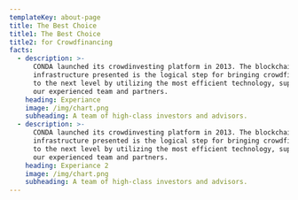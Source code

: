 ```yaml
---
templateKey: about-page
title: The Best Choice
title1: The Best Choice
title2: for Crowdfinancing
facts:
  - description: >-
      CONDA launched its crowdinvesting platform in 2013. The blockchain
      infrastructure presented is the logical step for bringing crowdfinancing
      to the next level by utilizing the most efficient technology, supported by
      our experienced team and partners.
    heading: Experiance
    image: /img/chart.png
    subheading: A team of high-class investors and advisors.
  - description: >-
      CONDA launched its crowdinvesting platform in 2013. The blockchain
      infrastructure presented is the logical step for bringing crowdfinancing
      to the next level by utilizing the most efficient technology, supported by
      our experienced team and partners.
    heading: Experiance 2
    image: /img/chart.png
    subheading: A team of high-class investors and advisors.
---
```


